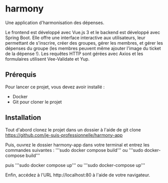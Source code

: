 # harmony

Une application d'harmonisation des dépenses.

Le frontend est développé avec Vue.js 3 et le backend est développé avec Spring Boot. Elle offre une interface interactive aux utilisateurs, leur permettant de s'inscrire, créer des groupes, gérer les membres, et gérer les dépenses du groupe (les membres peuvent même ajouter l'image du ticket de la dépense !).
Les requêtes HTTP sont gérées avec Axios et les formulaires utilisent Vee-Validate et Yup.

## Prérequis

Pour lancer ce projet, vous devez avoir installé :

- Docker
- Git pour cloner le projet

## Installation

Tout d'abord clonez le projet dans un dossier à l'aide de git clone https://github.com/je-suis-professionnelle/harmony-app

Puis, ouvrez le dossier harmony-app dans votre terminal et entrez les commandes suivantes :
'''sudo docker compose build'''
ou
'''sudo docker-compose build'''

puis
'''sudo docker compose up'''
ou
'''sudo docker-compose up'''

Enfin, accédez à l'URL http://localhost:80 à l'aide de votre navigateur.
